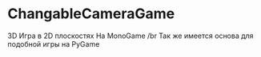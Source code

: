 # ChangableCameraGame
3D Игра в 2D плоскостях 
На MonoGame
/br
Так же имеется основа для подобной игры на PyGame
